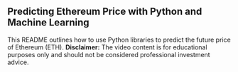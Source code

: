 ## Predicting Ethereum Price with Python and Machine Learning

This README outlines how to use Python libraries to predict the future price of Ethereum (ETH).
**Disclaimer:** The video content is for educational purposes only and should not be considered professional investment advice.

